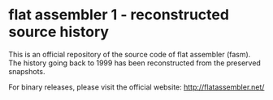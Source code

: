 # flat assembler 1 - reconstructed source history

This is an official repository of the source code of flat assembler (fasm). The history going back to 1999 has been reconstructed from the preserved snapshots.

For binary releases, please visit the official website: http://flatassembler.net/
